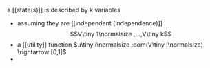 a [[state(s)]] is described by k variables
- assuming they are [[independent (independence)]]
$$V\tiny 1\normalsize ,...,V\tiny k$$
- a [[utility]] function $u\tiny i\normalsize :dom(V\tiny i\normalsize) \rightarrow [0,1]$
- 